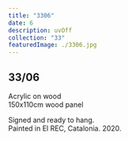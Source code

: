```yaml
---
title: "3306"
date: 6
description: uvOff
collection: "33"
featuredImage: ./3306.jpg
---
```


## 33/06

Acrylic on wood<br/>
150x110cm wood panel

Signed and ready to hang.<br/>
Painted in El REC, Catalonia. 2020.